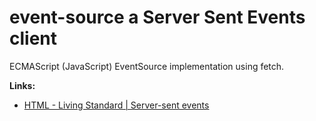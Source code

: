 # event-source a Server Sent Events client

ECMAScript (JavaScript) EventSource implementation using fetch.

**Links:**
  - [HTML - Living Standard | Server-sent events](https://html.spec.whatwg.org/multipage/server-sent-events.html#server-sent-events)

